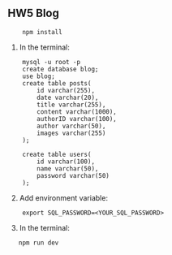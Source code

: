 ## HW5 Blog
```
    npm install
```
1. In the terminal:
```
    mysql -u root -p
    create database blog;
    use blog;
    create table posts(
        id varchar(255),
        date varchar(20),
        title varchar(255),
        content varchar(1000),
        authorID varchar(100),
        author varchar(50),
        images varchar(255)
    );

    create table users(
        id varchar(100),
        name varchar(50),
        password varchar(50)
    );
```
2. Add environment variable: 
```
    export SQL_PASSWORD=<YOUR_SQL_PASSWORD>
```
3. In the terminal:
```
   npm run dev
```
